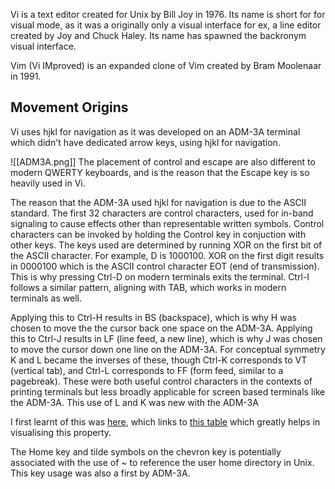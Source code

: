 Vi is a text editor created for Unix by Bill Joy in 1976. Its name is short for for visual mode, as it was a originally only a visual interface for ex, a line editor created by Joy and Chuck Haley. Its name has spawned the backronym visual interface.

Vim (Vi IMproved) is an expanded clone of Vim created by Bram Moolenaar in 1991. 

## Movement Origins

Vi uses hjkl for navigation as it was developed on an ADM-3A terminal which didn't have dedicated arrow keys, using hjkl for navigation.

![[ADM3A.png]]
The placement of control and escape are also different to modern QWERTY keyboards, and is the reason that the Escape key is so heavily used in Vi.

The reason that the ADM-3A used hjkl for navigation is due to the ASCII standard.  The first 32 characters are control characters, used for in-band signaling to cause effects other than representable written symbols. Control characters can be invoked by holding the Control key in conjuction with other keys. The keys used are determined by running XOR on the first bit of the ASCII character.  For example, D is 1000100.  XOR on the first digit results in 0000100 which is the ASCII control character EOT (end of transmission).  This is why pressing Ctrl-D on modern terminals exits the terminal. Ctrl-I follows a similar pattern, aligning with TAB, which  works in modern terminals as well.

Applying this to Ctrl-H results in BS (backspace), which is why H was chosen to move the the cursor back one space on the ADM-3A. Applying this to Ctrl-J results in LF (line feed, a new line), which is why J was chosen to move the cursor down one line on the ADM-3A. For conceptual symmetry K and L became the inverses of these, though Ctrl-K corresponds to VT (vertical tab), and Ctrl-L corresponds to FF (form feed, similar to a pagebreak).  These were both useful control characters in the contexts of printing terminals but less  broadly applicable for screen based terminals like the ADM-3A. This use of L and K was new with the ADM-3A

I first learnt of this was [here](https://twitter.com/hillelogram/status/1326600125569961991), which links to [this table](https://sltls.org/ASCII) which greatly helps in visualising this property.

The Home key and tilde symbols on the chevron key is potentially associated with the use of ~ to reference the user home directory in Unix. This key usage was also a first by ADM-3A.